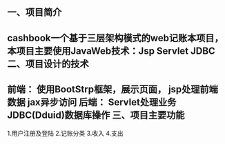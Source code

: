 一、项目简介
----
cashbook一个基于三层架构模式的web记账本项目，本项目主要使用JavaWeb技术：Jsp Servlet JDBC
二、项目设计的技术
----
前端：
使用BootStrp框架，展示页面，
jsp处理前端数据
jax异步访问
后端：
Servlet处理业务
JDBC(Dduid)数据库操作
三、项目主要功能
----
1.用户注册及登陆
2.记账分类
3.收入
4.支出
